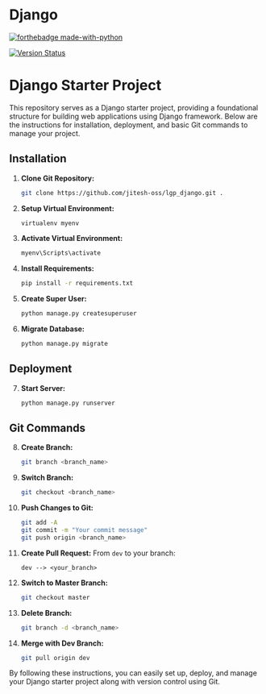 # Django

[![forthebadge made-with-python](http://ForTheBadge.com/images/badges/made-with-python.svg)](https://www.python.org/)

[![Version Status](https://img.shields.io/badge/Version-dev-<COLOR>.svg)](https://new.lifetimegenetics.com/)

# Django Starter Project

This repository serves as a Django starter project, providing a foundational structure for building web applications using Django framework. Below are the instructions for installation, deployment, and basic Git commands to manage your project.

## Installation

1. **Clone Git Repository:**
    ```bash
    git clone https://github.com/jitesh-oss/lgp_django.git .
    ```

2. **Setup Virtual Environment:**
    ```bash
    virtualenv myenv
    ```

3. **Activate Virtual Environment:**
    ```bash
    myenv\Scripts\activate
    ```

4. **Install Requirements:**
    ```bash
    pip install -r requirements.txt
    ```

5. **Create Super User:**
    ```bash
    python manage.py createsuperuser
    ```

6. **Migrate Database:**
    ```bash
    python manage.py migrate
    ```

## Deployment

7. **Start Server:**
    ```bash
    python manage.py runserver
    ```

## Git Commands

8. **Create Branch:**
    ```bash
    git branch <branch_name>
    ```

9. **Switch Branch:**
    ```bash
    git checkout <branch_name>
    ```

10. **Push Changes to Git:**
    ```bash
    git add -A
    git commit -m "Your commit message"
    git push origin <branch_name>
    ```

11. **Create Pull Request:**
    From `dev` to your branch:
    ```
    dev --> <your_branch>
    ```

12. **Switch to Master Branch:**
    ```bash
    git checkout master
    ```

13. **Delete Branch:**
    ```bash
    git branch -d <branch_name>
    ```

14. **Merge with Dev Branch:**
    ```bash
    git pull origin dev
    ```

By following these instructions, you can easily set up, deploy, and manage your Django starter project along with version control using Git.
